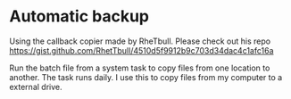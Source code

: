 # Automatic backup

Using the callback copier made by RheTbull. Please check out his repo
https://gist.github.com/RhetTbull/4510d5f9912b9c703d34dac4c1afc16a


Run the batch file from a system task to copy files from one location to another.
The task runs daily.
I use this to copy files from my computer to a external drive.
